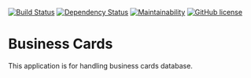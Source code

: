 [![Build Status](https://travis-ci.org/YuoMamoru/business-cards.svg?branch=master)](https://travis-ci.org/YuoMamoru/business-cards)
[![Dependency Status](https://gemnasium.com/badges/github.com/YuoMamoru/business-cards.svg)](https://gemnasium.com/github.com/YuoMamoru/business-cards)
[![Maintainability](https://api.codeclimate.com/v1/badges/6cfbc849bb8aca1d3db3/maintainability)](https://codeclimate.com/github/YuoMamoru/business-cards/maintainability)
[![GitHub license](https://img.shields.io/github/license/YuoMamoru/business-cards.svg)](https://github.com/YuoMamoru/business-cards/blob/master/LICENSE)

# Business Cards

This application is for handling business cards database.
